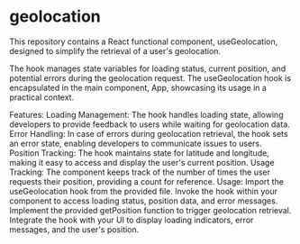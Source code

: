 # geolocation
This repository contains a React functional component, useGeolocation, designed to simplify the retrieval of a user's geolocation.


The hook manages state variables for loading status, current position, and potential errors during the geolocation request. The useGeolocation hook is encapsulated in the main component, App, showcasing its usage in a practical context.

Features:
Loading Management: The hook handles loading state, allowing developers to provide feedback to users while waiting for geolocation data.
Error Handling: In case of errors during geolocation retrieval, the hook sets an error state, enabling developers to communicate issues to users.
Position Tracking: The hook maintains state for latitude and longitude, making it easy to access and display the user's current position.
Usage Tracking: The component keeps track of the number of times the user requests their position, providing a count for reference.
Usage:
Import the useGeolocation hook from the provided file.
Invoke the hook within your component to access loading status, position data, and error messages.
Implement the provided getPosition function to trigger geolocation retrieval.
Integrate the hook with your UI to display loading indicators, error messages, and the user's position.
